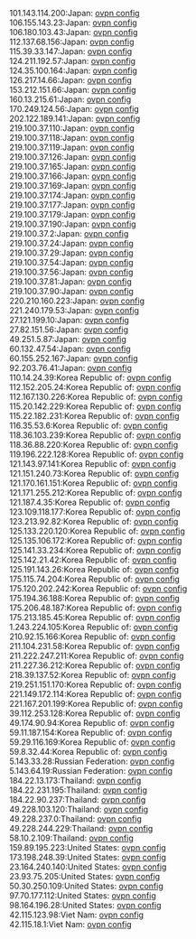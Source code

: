 101.143.114.200:Japan: [ovpn config](vpn/101_143_114_200.ovpn)  
106.155.143.23:Japan: [ovpn config](vpn/106_155_143_23.ovpn)  
106.180.103.43:Japan: [ovpn config](vpn/106_180_103_43.ovpn)  
112.137.68.156:Japan: [ovpn config](vpn/112_137_68_156.ovpn)  
115.39.33.147:Japan: [ovpn config](vpn/115_39_33_147.ovpn)  
124.211.192.57:Japan: [ovpn config](vpn/124_211_192_57.ovpn)  
124.35.100.164:Japan: [ovpn config](vpn/124_35_100_164.ovpn)  
126.217.14.66:Japan: [ovpn config](vpn/126_217_14_66.ovpn)  
153.212.151.66:Japan: [ovpn config](vpn/153_212_151_66.ovpn)  
160.13.215.61:Japan: [ovpn config](vpn/160_13_215_61.ovpn)  
170.249.124.56:Japan: [ovpn config](vpn/170_249_124_56.ovpn)  
202.122.189.141:Japan: [ovpn config](vpn/202_122_189_141.ovpn)  
219.100.37.110:Japan: [ovpn config](vpn/219_100_37_110.ovpn)  
219.100.37.118:Japan: [ovpn config](vpn/219_100_37_118.ovpn)  
219.100.37.119:Japan: [ovpn config](vpn/219_100_37_119.ovpn)  
219.100.37.126:Japan: [ovpn config](vpn/219_100_37_126.ovpn)  
219.100.37.165:Japan: [ovpn config](vpn/219_100_37_165.ovpn)  
219.100.37.166:Japan: [ovpn config](vpn/219_100_37_166.ovpn)  
219.100.37.169:Japan: [ovpn config](vpn/219_100_37_169.ovpn)  
219.100.37.174:Japan: [ovpn config](vpn/219_100_37_174.ovpn)  
219.100.37.177:Japan: [ovpn config](vpn/219_100_37_177.ovpn)  
219.100.37.179:Japan: [ovpn config](vpn/219_100_37_179.ovpn)  
219.100.37.190:Japan: [ovpn config](vpn/219_100_37_190.ovpn)  
219.100.37.2:Japan: [ovpn config](vpn/219_100_37_2.ovpn)  
219.100.37.24:Japan: [ovpn config](vpn/219_100_37_24.ovpn)  
219.100.37.29:Japan: [ovpn config](vpn/219_100_37_29.ovpn)  
219.100.37.54:Japan: [ovpn config](vpn/219_100_37_54.ovpn)  
219.100.37.56:Japan: [ovpn config](vpn/219_100_37_56.ovpn)  
219.100.37.81:Japan: [ovpn config](vpn/219_100_37_81.ovpn)  
219.100.37.90:Japan: [ovpn config](vpn/219_100_37_90.ovpn)  
220.210.160.223:Japan: [ovpn config](vpn/220_210_160_223.ovpn)  
221.240.179.53:Japan: [ovpn config](vpn/221_240_179_53.ovpn)  
27.121.199.10:Japan: [ovpn config](vpn/27_121_199_10.ovpn)  
27.82.151.56:Japan: [ovpn config](vpn/27_82_151_56.ovpn)  
49.251.5.87:Japan: [ovpn config](vpn/49_251_5_87.ovpn)  
60.132.47.54:Japan: [ovpn config](vpn/60_132_47_54.ovpn)  
60.155.252.167:Japan: [ovpn config](vpn/60_155_252_167.ovpn)  
92.203.76.41:Japan: [ovpn config](vpn/92_203_76_41.ovpn)  
110.14.24.39:Korea Republic of: [ovpn config](vpn/110_14_24_39.ovpn)  
112.152.205.24:Korea Republic of: [ovpn config](vpn/112_152_205_24.ovpn)  
112.167.130.226:Korea Republic of: [ovpn config](vpn/112_167_130_226.ovpn)  
115.20.142.229:Korea Republic of: [ovpn config](vpn/115_20_142_229.ovpn)  
115.22.182.231:Korea Republic of: [ovpn config](vpn/115_22_182_231.ovpn)  
116.35.53.6:Korea Republic of: [ovpn config](vpn/116_35_53_6.ovpn)  
118.36.103.239:Korea Republic of: [ovpn config](vpn/118_36_103_239.ovpn)  
118.36.88.220:Korea Republic of: [ovpn config](vpn/118_36_88_220.ovpn)  
119.196.222.128:Korea Republic of: [ovpn config](vpn/119_196_222_128.ovpn)  
121.143.97.141:Korea Republic of: [ovpn config](vpn/121_143_97_141.ovpn)  
121.151.240.73:Korea Republic of: [ovpn config](vpn/121_151_240_73.ovpn)  
121.170.161.151:Korea Republic of: [ovpn config](vpn/121_170_161_151.ovpn)  
121.171.255.212:Korea Republic of: [ovpn config](vpn/121_171_255_212.ovpn)  
121.187.4.35:Korea Republic of: [ovpn config](vpn/121_187_4_35.ovpn)  
123.109.118.177:Korea Republic of: [ovpn config](vpn/123_109_118_177.ovpn)  
123.213.92.82:Korea Republic of: [ovpn config](vpn/123_213_92_82.ovpn)  
125.133.220.120:Korea Republic of: [ovpn config](vpn/125_133_220_120.ovpn)  
125.135.106.172:Korea Republic of: [ovpn config](vpn/125_135_106_172.ovpn)  
125.141.33.234:Korea Republic of: [ovpn config](vpn/125_141_33_234.ovpn)  
125.142.21.42:Korea Republic of: [ovpn config](vpn/125_142_21_42.ovpn)  
125.191.143.26:Korea Republic of: [ovpn config](vpn/125_191_143_26.ovpn)  
175.115.74.204:Korea Republic of: [ovpn config](vpn/175_115_74_204.ovpn)  
175.120.202.242:Korea Republic of: [ovpn config](vpn/175_120_202_242.ovpn)  
175.194.36.188:Korea Republic of: [ovpn config](vpn/175_194_36_188.ovpn)  
175.206.48.187:Korea Republic of: [ovpn config](vpn/175_206_48_187.ovpn)  
175.213.185.45:Korea Republic of: [ovpn config](vpn/175_213_185_45.ovpn)  
1.243.224.105:Korea Republic of: [ovpn config](vpn/1_243_224_105.ovpn)  
210.92.15.166:Korea Republic of: [ovpn config](vpn/210_92_15_166.ovpn)  
211.104.231.58:Korea Republic of: [ovpn config](vpn/211_104_231_58.ovpn)  
211.222.247.211:Korea Republic of: [ovpn config](vpn/211_222_247_211.ovpn)  
211.227.36.212:Korea Republic of: [ovpn config](vpn/211_227_36_212.ovpn)  
218.39.137.52:Korea Republic of: [ovpn config](vpn/218_39_137_52.ovpn)  
219.251.151.170:Korea Republic of: [ovpn config](vpn/219_251_151_170.ovpn)  
221.149.172.114:Korea Republic of: [ovpn config](vpn/221_149_172_114.ovpn)  
221.167.201.199:Korea Republic of: [ovpn config](vpn/221_167_201_199.ovpn)  
39.112.253.128:Korea Republic of: [ovpn config](vpn/39_112_253_128.ovpn)  
49.174.90.94:Korea Republic of: [ovpn config](vpn/49_174_90_94.ovpn)  
59.11.187.154:Korea Republic of: [ovpn config](vpn/59_11_187_154.ovpn)  
59.29.116.169:Korea Republic of: [ovpn config](vpn/59_29_116_169.ovpn)  
59.8.32.44:Korea Republic of: [ovpn config](vpn/59_8_32_44.ovpn)  
5.143.33.28:Russian Federation: [ovpn config](vpn/5_143_33_28.ovpn)  
5.143.64.19:Russian Federation: [ovpn config](vpn/5_143_64_19.ovpn)  
184.22.13.173:Thailand: [ovpn config](vpn/184_22_13_173.ovpn)  
184.22.231.195:Thailand: [ovpn config](vpn/184_22_231_195.ovpn)  
184.22.90.237:Thailand: [ovpn config](vpn/184_22_90_237.ovpn)  
49.228.103.120:Thailand: [ovpn config](vpn/49_228_103_120.ovpn)  
49.228.237.0:Thailand: [ovpn config](vpn/49_228_237_0.ovpn)  
49.228.244.229:Thailand: [ovpn config](vpn/49_228_244_229.ovpn)  
58.10.2.109:Thailand: [ovpn config](vpn/58_10_2_109.ovpn)  
159.89.195.223:United States: [ovpn config](vpn/159_89_195_223.ovpn)  
173.198.248.39:United States: [ovpn config](vpn/173_198_248_39.ovpn)  
23.164.240.140:United States: [ovpn config](vpn/23_164_240_140.ovpn)  
23.93.75.205:United States: [ovpn config](vpn/23_93_75_205.ovpn)  
50.30.250.109:United States: [ovpn config](vpn/50_30_250_109.ovpn)  
97.70.177.112:United States: [ovpn config](vpn/97_70_177_112.ovpn)  
98.164.196.28:United States: [ovpn config](vpn/98_164_196_28.ovpn)  
42.115.123.98:Viet Nam: [ovpn config](vpn/42_115_123_98.ovpn)  
42.115.18.1:Viet Nam: [ovpn config](vpn/42_115_18_1.ovpn)  
